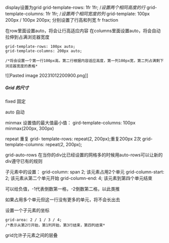 display设置为grid
grid-template-rows: 1fr 1fr; /*设置两个相同高度的行*
grid-template-columns: 1fr 1fr; /*设置两个相同宽度的列*
grid-template: 100px 200px / 100px 200px; 分别设置了行高和列宽
fr fraction

在row里面设置auto，将会让行高适应内容
在columns里面设置auto，将会自动拉伸到占满浏览器宽度
```
grid-template-rows: 100px auto;
grid-template-columns: 200px auto;

/*将会设置一个第一行100px高，第二行根据内容适应高度，第一列100px宽，第二列占满剩下浏览器宽度的表格*
```
![[Pasted image 20231012200900.png]]

##### Grid 的尺寸
fixed 固定

auto 自动

minmax 设置值的最大值最小值：
gird-template-columns: 100px minmax(200px, 300px)

repeat 重复
grid- template-rows: repeat(2, 200px);重复200px 2次
grid-template-columns: repeat(2, 200px);

grid-auto-rows 在当你的div比已经设置的网格多的时候用auto-rows可以让新的div遵守已有的规则

子元素中的设置：
grid-column: span 2; 该元素占用2个单元
grid-column-start: 2; 该元素从第二个单元开始
grid-column-end: 4; 该元素到第四个单元结束

可以给负值，-1代表倒数第一格，-2倒数第二格，以此类推

如果占用多个单元但这一行没有更多的单元，将不会长出去

设置一个子元素的坐标
```
grid-area: 2 / 1 / 3 / 4;
/*表示从第2行开始，第1列开始，第3行结束，第四列结束*
```

grid允许子元素之间的层叠